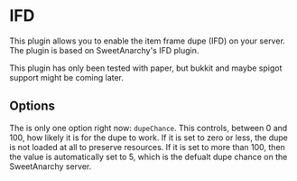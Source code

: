 # IFD
This plugin allows you to enable the item frame dupe (IFD) on your server. The plugin is based on SweetAnarchy's IFD plugin.

This plugin has only been tested with paper, but bukkit and maybe spigot support might be coming later.

## Options

The is only one option right now: `dupeChance`. This controls, between 0 and 100, how likely it is for the dupe to work. If it is set to zero or less, the dupe is not loaded at all to preserve resources. If it is set to more than 100, then the value is automatically set to 5, which is the defualt dupe chance on the SweetAnarchy server.
